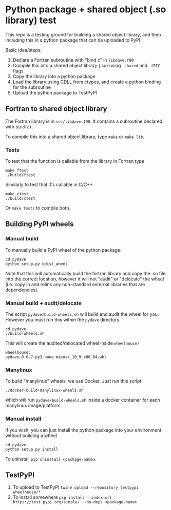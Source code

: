 # Python package + shared object (.so library) test
This repo is a testing ground for building a shared object library, and then including this in a python package that can be uploaded to PyPI.

Basic idea/steps:

1. Declare a Fortran subroutine with "bind c" in `libdave.f90`
2. Compile this into a shared object library (.so) using `-shared` and `-fPIC` flags
3. Copy the library into a python package
4. Load the library using CDLL from ctypes, and create a python binding for the subroutine
5. Upload the python package to TestPyPI

## Fortran to shared object library
The Fortran library is in `src/libdave.f90`. It contains a subroutine declared with `bind(c)`.

To compile this into a shared object library, type `make` or `make lib`.

### Tests
To test that the function is callable from the library in Fortran type
```
make ftest
./build/ftest
```

Similarly to test that it's callable in C/C++
```
make ctest
./build/ctest
```

Or `make tests` to compile both.

## Building PyPI wheels
### Manual build
To manually build a PyPI wheel of the python package:
```
cd pydave
python setup.py bdist_wheel
```
Note that this will automatically build the fortran library and copy the .so file into the correct location, however it will not "audit" or "delocate" the wheel (i.e. copy in and relink any non-standard external libraries that are dependencies).

### Manual build + audit/delocate
The script `pydave/build-wheels.sh` will build and audit the wheel for you. However you must run this within the `pydave` directory.
```
cd pydave
./build-wheels.sh
```
This will create the audited/delocated wheel inside `wheelhouse/`
```
wheelhouse:
pydave-0.0.7-py3-none-macosx_10_9_x86_64.whl
```

### Manylinux
To build "manylinux" wheels, we use Docker. Just run this script
```
./docker-build-manylinux-wheels.sh
```
which will run `pydave/build-wheels.sh` inside a docker container for each manylinux image/platform.

### Manual install
If you wish, you can just install the python package into your environment without building a wheel
```
cd pydave
python setup.py install
```

To uninstall `pip uninstall <package-name>`.

## TestPyPI
1. To upload to TestPyPI `twine upload --repository testpypi wheelhouse/*`
2. To install somewhere `pip install --index-url https://test.pypi.org/simple/ --no-deps <package-name>`
